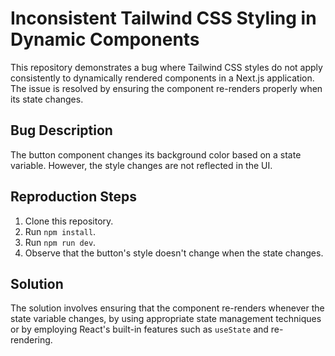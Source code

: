 # Inconsistent Tailwind CSS Styling in Dynamic Components

This repository demonstrates a bug where Tailwind CSS styles do not apply consistently to dynamically rendered components in a Next.js application. The issue is resolved by ensuring the component re-renders properly when its state changes.

## Bug Description

The button component changes its background color based on a state variable. However, the style changes are not reflected in the UI.

## Reproduction Steps

1. Clone this repository.
2. Run `npm install`.
3. Run `npm run dev`.
4. Observe that the button's style doesn't change when the state changes.

## Solution

The solution involves ensuring that the component re-renders whenever the state variable changes, by using appropriate state management techniques or by employing React's built-in features such as `useState` and re-rendering.